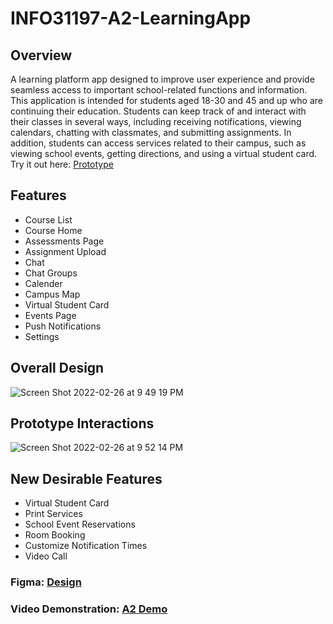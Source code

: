 # INFO31197-A2-LearningApp
## Overview
A learning platform app designed to improve user experience and provide seamless access to important school-related functions and information. 
This application is intended for students aged 18-30 and 45 and up who are continuing their education.  Students can keep track of and interact with their classes in several ways, including receiving notifications, viewing calendars, chatting with classmates, and submitting assignments.  In addition, students can access services related to their campus, such as viewing school events, getting directions, and using a virtual student card. Try it out here: [Prototype](https://www.figma.com/proto/oH2GviXKkDJjTc8FieK4XL/Assignment2?page-id=0%3A1&node-id=24%3A3772&viewport=241%2C48%2C0.13&scaling=min-zoom&starting-point-node-id=24%3A3691)

## Features
- Course List
- Course Home
- Assessments Page
- Assignment Upload
- Chat
- Chat Groups
- Calender 
- Campus Map
- Virtual Student Card
- Events Page
- Push Notifications
- Settings

## Overall Design
![Screen Shot 2022-02-26 at 9 49 19 PM](https://user-images.githubusercontent.com/56656904/155866321-0a7cf17c-9e46-414f-830d-976c095b0f4d.png)
## Prototype Interactions
![Screen Shot 2022-02-26 at 9 52 14 PM](https://user-images.githubusercontent.com/56656904/155866318-bfd8762a-e6a5-44e1-9899-b40e14e69c23.png)

## New Desirable Features
- Virtual Student Card
- Print Services 
- School Event Reservations 
- Room Booking 
- Customize Notification Times
- Video Call

### Figma: [Design](https://www.figma.com/file/oH2GviXKkDJjTc8FieK4XL/Assignment2?node-id=0%3A1)
### Video Demonstration: [A2 Demo](https://youtu.be/4rA3UWXM7s8) 
